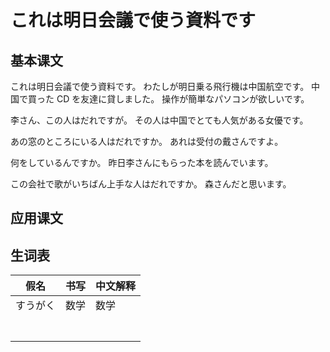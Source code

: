 # これは明日会議で使う資料です

## 基本课文

これは明日会議で使う資料です。
わたしが明日乗る飛行機は中国航空です。
中国で買った CD を友達に貸しました。
操作が簡単なパソコンが欲しいです。

李さん、この人はだれですが。
その人は中国でとても人気がある女優です。

あの窓のところにいる人はだれですか。
あれは受付の戴さんですよ。

何をしているんですか。
昨日李さんにもらった本を読んでいます。

この会社で歌がいちばん上手な人はだれですか。
森さんだと思います。

## 应用课文

## 生词表

| 假名     | 书写 | 中文解释 |
| -------- | ---- | -------- |
| すうがく | 数学 | 数学     |
|          |      |          |
|          |      |          |
|          |      |          |
|          |      |          |
|          |      |          |
|          |      |          |
|          |      |          |
